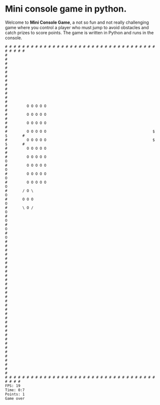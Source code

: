 # Mini console game in python.
Welcome to **Mini Console Game**, a not so fun and not really challenging game where you control a player who must jump to avoid obstacles and catch prizes to score points. The game is written in Python and runs in the console.



    # # # # # # # # # # # # # # # # # # # # # # # # # # # # # # # # # # # # # # # # 
    #                                                                             # 
    #                                                                             # 
    #                                                                             # 
    #                                                                             # 
    #                                                                             # 
    #                                                                             # 
    #         O O O O O                                                           # 
    #         O O O O O                                                           # 
    #         O O O O O                                                           # 
    #         O O O O O                                                 $ $       # 
    #         O O O O O                                                 $ $       # 
    #         O O O O O                                                           # 
    #         O O O O O                                                           O 
    #         O O O O O                                                           O 
    #         O O O O O                                                           O 
    #         O O O O O                                                           O 
    #       / O \                                                                 O 
    #       O O O                                                                 O 
    #       \ O /                                                                 O 
    #                                                                             O 
    #                                                                             O 
    #                                                                             O 
    #                                                                             # 
    #                                                                             # 
    #                                                                             # 
    #                                                                             # 
    #                                                                             # 
    #                                                                             # 
    #                                                                             # 
    #                                                                             # 
    #                                                                             # 
    #                                                                             # 
    #                                                                             # 
    #                                                                             # 
    #                                                                             # 
    #                                                                             # 
    #                                                                             # 
    #                                                                             # 
    # # # # # # # # # # # # # # # # # # # # # # # # # # # # # # # # # # # # # # #   
    FPS: 19
    Time: 0:7
    Points: 1
    Game over
